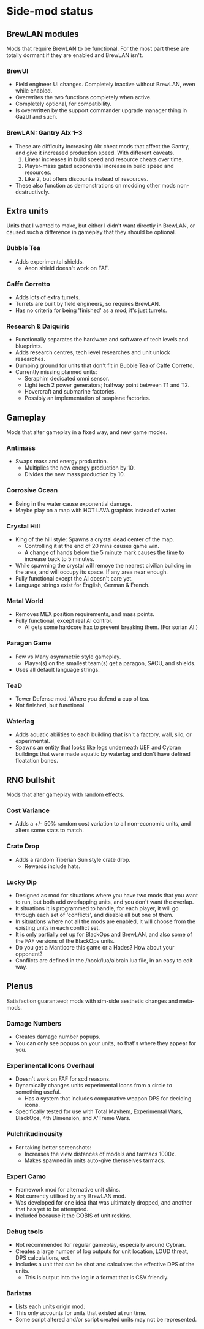 # Side-mod status

## BrewLAN modules
Mods that require BrewLAN to be functional. For the most part these are totally dormant if they are enabled and BrewLAN isn't.

### BrewUI
* Field engineer UI changes. Completely inactive without BrewLAN, even while enabled.
* Overwrites the two functions completely when active.
* Completely optional, for compatibility.
* Is overwritten by the support commander upgrade manager thing in GazUI and such.

### BrewLAN: Gantry AIx 1–3
* These are difficulty increasing AIx cheat mods that affect the Gantry, and give it increased production speed. With different caveats.
  1. Linear increases in build speed and resource cheats over time.
  2. Player-mass gated exponential increase in build speed and resources.
  3. Like 2, but offers discounts instead of resources.
* These also function as demonstrations on modding other mods non-destructively.

## Extra units
Units that I wanted to make, but either I didn't want directly in BrewLAN, or caused such a difference in gameplay that they should be optional.

### Bubble Tea
* Adds experimental shields.
  * Aeon shield doesn't work on FAF.

### Caffe Corretto
* Adds lots of extra turrets.
* Turrets are built by field engineers, so requires BrewLAN.
* Has no criteria for being 'finished' as a mod; it's just turrets.

### Research & Daiquiris
* Functionally separates the hardware and software of tech levels and blueprints.
* Adds research centres, tech level researches and unit unlock researches.
* Dumping ground for units that don't fit in Bubble Tea of Caffe Corretto.
* Currently missing planned units:
  * Seraphim dedicated omni sensor.
  * Light tech 2 power generators; halfway point between T1 and T2.
  * Hovercraft and submarine factories.
  * Possibly an implementation of seaplane factories.

## Gameplay
Mods that alter gameplay in a fixed way, and new game modes.

### Antimass
* Swaps mass and energy production.
  * Multiplies the new energy production by 10.
  * Divides the new mass production by 10.

### Corrosive Ocean
* Being in the water cause exponential damage.
* Maybe play on a map with HOT LAVA graphics instead of water.

### Crystal Hill
* King of the hill style: Spawns a crystal dead center of the map.
  * Controlling it at the end of 20 mins causes game win.
  * A change of hands below the 5 minute mark causes the time to increase back to 5 minutes.
* While spawning the crystal will remove the nearest civilian building in the area, and will occupy its space. If any area near enough.
* Fully functional except the AI doesn't care yet.
* Language strings exist for English, German & French.

### Metal World
* Removes MEX position requirements, and mass points.
* Fully functional, except real AI control.
  * AI gets some hardcore hax to prevent breaking them. (For sorian AI.)

### Paragon Game
* Few vs Many asymmetric style gameplay.
  * Player(s) on the smallest team(s) get a paragon, SACU, and shields.
* Uses all default language strings.

### TeaD
* Tower Defense mod. Where you defend a cup of tea.
* Not finished, but functional.

### Waterlag
* Adds aquatic abilities to each building that isn't a factory, wall, silo, or experimental.
* Spawns an entity that looks like legs underneath UEF and Cybran buildings that were made aquatic by waterlag and don't have defined floatation bones.

## RNG bullshit
Mods that alter gameplay with random effects.

### Cost Variance
* Adds a +/- 50% random cost variation to all non-economic units, and alters some stats to match.

### Crate Drop
* Adds a random Tiberian Sun style crate drop.
  * Rewards include hats.

### Lucky Dip
* Designed as mod for situations where you have two mods that you want to run, but both add overlapping units, and you don't want the overlap.
* It situations it is programmed to handle, for each player, it will go through each set of 'conflicts', and disable all but one of them.
* In situations where not all the mods are enabled, it will choose from the existing units in each conflict set.
* It is only partially set up for BlackOps and BrewLAN, and also some of the FAF versions of the BlackOps units.
* Do you get a Manticore this game or a Hades? How about your opponent?
* Conflicts are defined in the /hook/lua/aibrain.lua file, in an easy to edit way.

## Plenus
Satisfaction guaranteed; mods with sim-side aesthetic changes and meta-mods.

### Damage Numbers
* Creates damage number popups.
* You can only see popups on your units, so that's where they appear for you.

### Experimental Icons Overhaul
* Doesn't work on FAF for scd reasons.
* Dynamically changes units experimental icons from a circle to something useful.
  * Has a system that includes comparative weapon DPS for deciding icons.
* Specifically tested for use with Total Mayhem, Experimental Wars, BlackOps, 4th Dimension, and X'Treme Wars.

### Pulchritudinousity
* For taking better screenshots:
  * Increases the view distances of models and tarmacs 1000x.
  * Makes spawned in units auto-give themselves tarmacs.

### Expert Camo
* Framework mod for alternative unit skins.
* Not currently utilised by any BrewLAN mod.
* Was developed for one idea that was ultimately dropped, and another that has yet to be attempted.
* Included because it the GOBIS of unit reskins.

### Debug tools
* Not recommended for regular gameplay, especially around Cybran.
* Creates a large number of log outputs for unit location, LOUD threat, DPS calculations, ect.
* Includes a unit that can be shot and calculates the effective DPS of the units.
  * This is output into the log in a format that is CSV friendly.

### Baristas
* Lists each units origin mod.
* This only accounts for units that existed at run time.
* Some script altered and/or script created units may not be represented.
